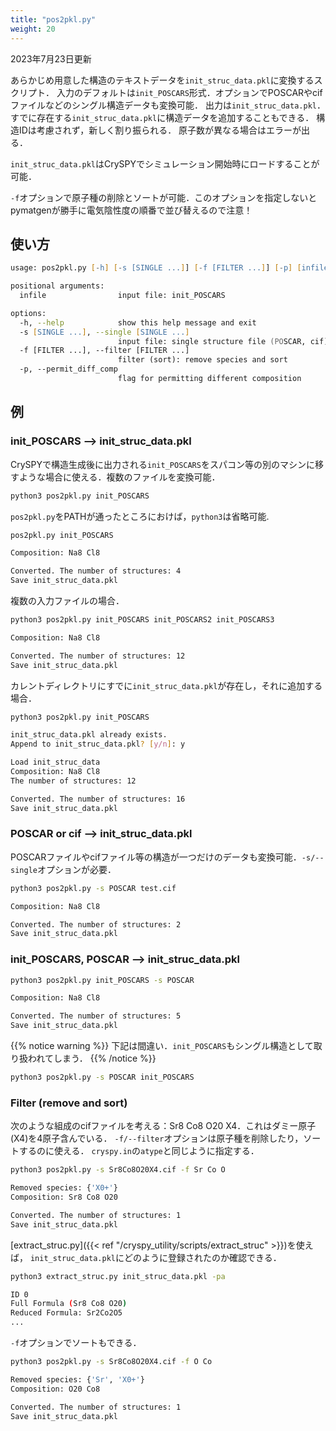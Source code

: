 ```yaml
---
title: "pos2pkl.py"
weight: 20
---
```


2023年7月23日更新

あらかじめ用意した構造のテキストデータを`init_struc_data.pkl`に変換するスクリプト．
入力のデフォルトは`init_POSCARS`形式．オプションでPOSCARやcifファイルなどのシングル構造データも変換可能．
出力は`init_struc_data.pkl`．
すでに存在する`init_struc_data.pkl`に構造データを追加することもできる．
構造IDは考慮されず，新しく割り振られる．
原子数が異なる場合はエラーが出る．

`init_struc_data.pkl`はCrySPYでシミュレーション開始時にロードすることが可能．

`-f`オプションで原子種の削除とソートが可能．このオプションを指定しないとpymatgenが勝手に電気陰性度の順番で並び替えるので注意！

## 使い方
``` zsh
usage: pos2pkl.py [-h] [-s [SINGLE ...]] [-f [FILTER ...]] [-p] [infile ...]

positional arguments:
  infile                input file: init_POSCARS

options:
  -h, --help            show this help message and exit
  -s [SINGLE ...], --single [SINGLE ...]
                        input file: single structure file (POSCAR, cif)
  -f [FILTER ...], --filter [FILTER ...]
                        filter (sort): remove species and sort
  -p, --permit_diff_comp
                        flag for permitting different composition
```

## 例
### init_POSCARS --> init_struc_data.pkl
CrySPYで構造生成後に出力される`init_POSCARS`をスパコン等の別のマシンに移すような場合に使える．複数のファイルを変換可能．

``` zsh
python3 pos2pkl.py init_POSCARS
```
`pos2pkl.py`をPATHが通ったところにおけば，`python3`は省略可能.
``` bash
pos2pkl.py init_POSCARS
```
``` bash
Composition: Na8 Cl8

Converted. The number of structures: 4
Save init_struc_data.pkl
```

複数の入力ファイルの場合．
``` zsh
python3 pos2pkl.py init_POSCARS init_POSCARS2 init_POSCARS3
```
``` bash
Composition: Na8 Cl8

Converted. The number of structures: 12
Save init_struc_data.pkl
```

カレントディレクトリにすでに`init_struc_data.pkl`が存在し，それに追加する場合．
``` zsh
python3 pos2pkl.py init_POSCARS
```
``` bash
init_struc_data.pkl already exists.
Append to init_struc_data.pkl? [y/n]: y

Load init_struc_data
Composition: Na8 Cl8
The number of structures: 12

Converted. The number of structures: 16
Save init_struc_data.pkl
```

### POSCAR or cif --> init_struc_data.pkl
POSCARファイルやcifファイル等の構造が一つだけのデータも変換可能．`-s/--single`オプションが必要．

``` zsh
python3 pos2pkl.py -s POSCAR test.cif
```
``` bash
Composition: Na8 Cl8

Converted. The number of structures: 2
Save init_struc_data.pkl
```

### init_POSCARS, POSCAR --> init_struc_data.pkl

``` zsh
python3 pos2pkl.py init_POSCARS -s POSCAR
```
``` bash
Composition: Na8 Cl8

Converted. The number of structures: 5
Save init_struc_data.pkl
```

{{% notice warning %}}
下記は間違い．`init_POSCARS`もシングル構造として取り扱われてしまう．
{{% /notice %}}

``` zsh
python3 pos2pkl.py -s POSCAR init_POSCARS
```

### Filter (remove and sort)
次のような組成のcifファイルを考える：Sr8 Co8 O20 X4．これはダミー原子(X4)を4原子含んでいる．
`-f/--filter`オプションは原子種を削除したり，ソートするのに使える．
`cryspy.in`の`atype`と同じように指定する．

``` bash
python3 pos2pkl.py -s Sr8Co8O20X4.cif -f Sr Co O
```
``` bash
Removed species: {'X0+'}
Composition: Sr8 Co8 O20

Converted. The number of structures: 1
Save init_struc_data.pkl
```

[extract_struc.py]({{< ref "/cryspy_utility/scripts/extract_struc" >}})を使えば，
`init_struc_data.pkl`にどのように登録されたのか確認できる．

``` bash
python3 extract_struc.py init_struc_data.pkl -pa
```
``` bash
ID 0
Full Formula (Sr8 Co8 O20)
Reduced Formula: Sr2Co2O5
...
```

`-f`オプションでソートもできる．
``` bash
python3 pos2pkl.py -s Sr8Co8O20X4.cif -f O Co 
```
``` bash
Removed species: {'Sr', 'X0+'}
Composition: O20 Co8

Converted. The number of structures: 1
Save init_struc_data.pkl
```